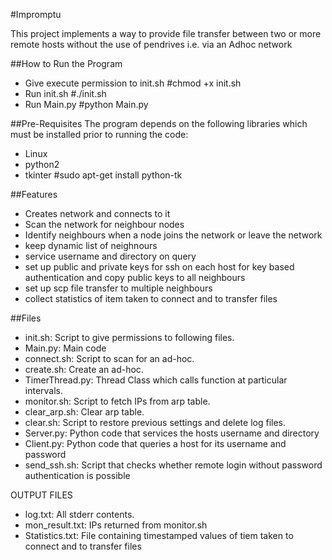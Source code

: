 #Impromptu

This project implements a way to provide file transfer between two or more remote hosts without the use of pendrives i.e. via an Adhoc network

##How to Run the Program
- Give execute permission to init.sh
	#chmod +x init.sh
- Run init.sh
	#./init.sh
- Run Main.py
	#python Main.py <ssid>

##Pre-Requisites
The program depends on the following libraries which must be installed prior to running the code:
- Linux
- python2
- tkinter
	#sudo apt-get install python-tk

##Features

- Creates network and connects to it
- Scan the network for neighbour nodes
- Identify neighbours when a node joins the network or leave the network
- keep dynamic list of neighnours
- service username and directory on query
- set up public and private keys for ssh on each host for key based authentication and copy public keys to all neighbours
- set up scp file transfer to multiple neighbours
- collect statistics of item taken to connect and to transfer files

##Files

- init.sh: Script to give permissions to following files.
- Main.py: Main code
- connect.sh: Script to scan for an ad-hoc.
- create.sh: Create an ad-hoc.
- TimerThread.py: Thread Class which calls function at particular intervals.
- monitor.sh: Script to fetch IPs from arp table.
- clear_arp.sh: Clear arp table.
- clear.sh: Script to restore previous settings and delete log files.
- Server.py: Python code that services the hosts username and directory
- Client.py: Python code that queries a host for its username and password
- send_ssh.sh: Script that checks whether remote login without password authentication is possible

OUTPUT FILES
- log.txt: All stderr contents.
- mon_result.txt: IPs returned from monitor.sh
- Statistics.txt: File containing timestamped values of tiem taken to connect and to transfer files

	
	
